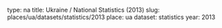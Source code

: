 type: na
title: Ukraine / National Statistics (2013)
slug: places/ua/datasets/statistics/2013
place: ua
dataset: statistics
year: 2013
